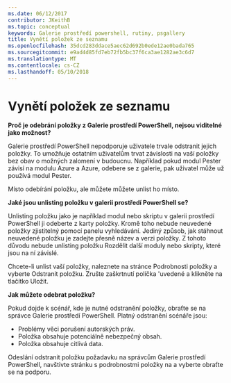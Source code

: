```yaml
---
ms.date: 06/12/2017
contributor: JKeithB
ms.topic: conceptual
keywords: Galerie prostředí powershell, rutiny, psgallery
title: Vynětí položek ze seznamu
ms.openlocfilehash: 35dcd283ddace5aec62d692b0ede12ae0bada765
ms.sourcegitcommit: e9ad4d85fd7eb72fb5bc37f6ca3ae1282ae3c6d7
ms.translationtype: MT
ms.contentlocale: cs-CZ
ms.lasthandoff: 05/10/2018
---
```

# <a name="unlisting-items"></a>Vynětí položek ze seznamu

**Proč je odebrání položky z Galerie prostředí PowerShell, nejsou viditelné jako možnost?**

Galerie prostředí PowerShell nepodporuje uživatele trvale odstranit jejich položky.
To umožňuje ostatním uživatelům trvat závislosti na vaší položky bez obav o možných zalomení v budoucnu.
Například pokud modul Pester závisí na modulu Azure a Azure, odebere se z galerie, pak uživatel může už používá modul Pester.

Místo odebírání položku, ale můžete můžete unlist ho místo.

**Jaké jsou unlisting položku v galerii prostředí PowerShell se?**

Unlisting položku jako je například modul nebo skriptu v galerii prostředí PowerShell ji odeberte z karty položky. Kromě toho nebude neuvedené položky zjistitelný pomocí panelu vyhledávání.
Jediný způsob, jak stáhnout neuvedené položku je zadejte přesně název a verzi položky.
Z tohoto důvodu nebude unlisting položku Rozdělit další moduly nebo skripty, které jsou na ní závislé.

Chcete-li unlist vaší položky, naleznete na stránce Podrobnosti položky a vyberte Odstranit položku. Zrušte zaškrtnutí políčka 'uvedené a klikněte na tlačítko Uložit.

**Jak můžete odebrat položku?**

Pokud dojde k scénář, kde je nutné odstranění položky, obraťte se na správce Galerie prostředí PowerShell.
Platný odstranění scénáře jsou:
- Problémy věci porušení autorských práv.
- Položka obsahuje potenciálně nebezpečný obsah.
- Položka obsahuje citlivá data.

Odeslání odstranit položku požadavku na správcům Galerie prostředí PowerShell, navštivte stránku s podrobnostmi položky na a vyberte obraťte se na podporu.